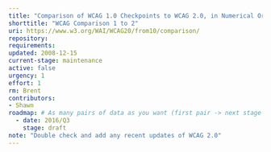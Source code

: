 ```yaml
---
title: "Comparison of WCAG 1.0 Checkpoints to WCAG 2.0, in Numerical Order"
shorttitle: "WCAG Comparison 1 to 2"
uri: https://www.w3.org/WAI/WCAG20/from10/comparison/
repository: 
requirements: 
updated: 2008-12-15
current-stage: maintenance
active: false
urgency: 1
effort: 1
rm: Brent
contributors:
- Shawn
roadmap: # As many pairs of data as you want (first pair -> next stage in the tool)
  - date: 2016/Q3
    stage: draft
note: "Double check and add any recent updates of WCAG 2.0"
---
```

